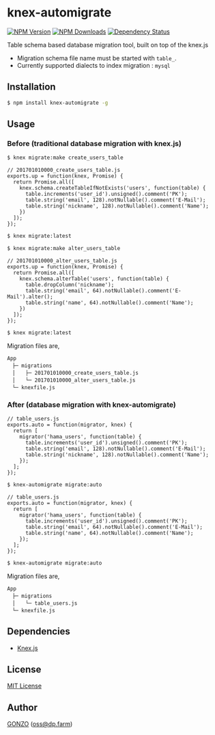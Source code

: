 knex-automigrate
================

[![NPM Version](https://img.shields.io/npm/v/knex-automigrate.svg)](https://npmjs.org/package/knex-automigrate)
[![NPM Downloads](https://img.shields.io/npm/dm/knex-automigrate.svg)](https://npmjs.org/package/knex-automigrate)
[![Dependency Status](https://david-dm.org/why2pac/knex-automigrate.svg)](https://david-dm.org/why2pac/knex-automigrate)

Table schema based database migration tool, built on top of the knex.js

- Migration schema file name must be started with `table_`.
- Currently supported dialects to index migration : `mysql`

## Installation

```bash
$ npm install knex-automigrate -g
```

## Usage

### Before (traditional database migration with knex.js)

```bash
$ knex migrate:make create_users_table
```

```node
// 201701010000_create_users_table.js
exports.up = function(knex, Promise) {
  return Promise.all([
    knex.schema.createTableIfNotExists('users', function(table) {
      table.increments('user_id').unsigned().comment('PK');
      table.string('email', 128).notNullable().comment('E-Mail');
      table.string('nickname', 128).notNullable().comment('Name');
    })
  ]);
});
```

```bash
$ knex migrate:latest
```

```bash
$ knex migrate:make alter_users_table
```

```node
// 201701010000_alter_users_table.js
exports.up = function(knex, Promise) {
  return Promise.all([
    knex.schema.alterTable('users', function(table) {
      table.dropColumn('nickname');
      table.string('email', 64).notNullable().comment('E-Mail').alter();
      table.string('name', 64).notNullable().comment('Name');
    })
  ]);
});
```

```bash
$ knex migrate:latest
```

Migration files are,

```
App
　├─ migrations
　│　　├─ 201701010000_create_users_table.js
　│　　└─ 201701010000_alter_users_table.js
　└─ knexfile.js
```

### After (database migration with knex-automigrate)

```node
// table_users.js
exports.auto = function(migrator, knex) {
  return [
    migrator('hama_users', function(table) {
      table.increments('user_id').unsigned().comment('PK');
      table.string('email', 128).notNullable().comment('E-Mail');
      table.string('nickname', 128).notNullable().comment('Name');
    });
  ];
});
```

```bash
$ knex-automigrate migrate:auto
```

```node
// table_users.js
exports.auto = function(migrator, knex) {
  return [
    migrator('hama_users', function(table) {
      table.increments('user_id').unsigned().comment('PK');
      table.string('email', 64).notNullable().comment('E-Mail');
      table.string('name', 64).notNullable().comment('Name');
    });
  ];
});
```

```bash
$ knex-automigrate migrate:auto
```

Migration files are,

```
App
　├─ migrations
　│　　└─ table_users.js
　└─ knexfile.js
```

## Dependencies

* [Knex.js](http://knexjs.org)

## License

[MIT License](http://www.opensource.org/licenses/mit-license.php)

## Author

[GONZO](https://github.com/why2pac) ([oss@dp.farm](mailto:oss@dp.farm))
